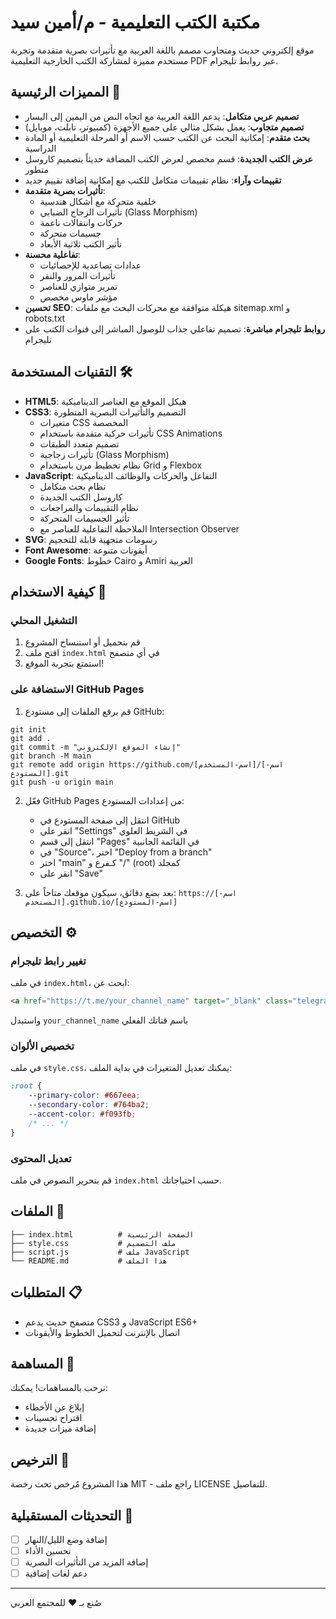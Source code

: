 # مكتبة الكتب التعليمية - م/أمين سيد

موقع إلكتروني حديث ومتجاوب مصمم باللغة العربية مع تأثيرات بصرية متقدمة وتجربة مستخدم مميزة لمشاركة الكتب الخارجية التعليمية PDF عبر روابط تليجرام.

## المميزات الرئيسية 🌟

- **تصميم عربي متكامل**: يدعم اللغة العربية مع اتجاه النص من اليمين إلى اليسار
- **تصميم متجاوب**: يعمل بشكل مثالي على جميع الأجهزة (كمبيوتر، تابلت، موبايل)
- **بحث متقدم**: إمكانية البحث عن الكتب حسب الاسم أو المرحلة التعليمية أو المادة الدراسية
- **عرض الكتب الجديدة**: قسم مخصص لعرض الكتب المضافة حديثاً بتصميم كاروسل متطور
- **تقييمات وآراء**: نظام تقييمات متكامل للكتب مع إمكانية إضافة تقييم جديد
- **تأثيرات بصرية متقدمة**: 
  - خلفية متحركة مع أشكال هندسية
  - تأثيرات الزجاج الضبابي (Glass Morphism)
  - حركات وانتقالات ناعمة
  - جسيمات متحركة
  - تأثير الكتب ثلاثية الأبعاد
- **تفاعلية محسنة**: 
  - عدادات تصاعدية للإحصائيات
  - تأثيرات المرور والنقر
  - تمرير متوازي للعناصر
  - مؤشر ماوس مخصص
- **تحسين SEO**: هيكلة متوافقة مع محركات البحث مع ملفات sitemap.xml و robots.txt
- **روابط تليجرام مباشرة**: تصميم تفاعلي جذاب للوصول المباشر إلى قنوات الكتب على تليجرام

## التقنيات المستخدمة 🛠️

- **HTML5**: هيكل الموقع مع العناصر الديناميكية
- **CSS3**: التصميم والتأثيرات البصرية المتطورة
  - متغيرات CSS المخصصة
  - تأثيرات حركية متقدمة باستخدام CSS Animations
  - تصميم متعدد الطبقات
  - تأثيرات زجاجية (Glass Morphism)
  - نظام تخطيط مرن باستخدام Grid و Flexbox
- **JavaScript**: التفاعل والحركات والوظائف الديناميكية
  - نظام بحث متكامل
  - كاروسل الكتب الجديدة
  - نظام التقييمات والمراجعات
  - تأثير الجسيمات المتحركة
  - الملاحظة التفاعلية للعناصر مع Intersection Observer
- **SVG**: رسومات متجهية قابلة للتحجيم
- **Font Awesome**: أيقونات متنوعة
- **Google Fonts**: خطوط Cairo و Amiri العربية

## كيفية الاستخدام 📖

### التشغيل المحلي
1. قم بتحميل أو استنساخ المشروع
2. افتح ملف `index.html` في أي متصفح
3. استمتع بتجربة الموقع!

### الاستضافة على GitHub Pages
1. قم برفع الملفات إلى مستودع GitHub:
```
git init
git add .
git commit -m "إنشاء الموقع الإلكتروني"
git branch -M main
git remote add origin https://github.com/[اسم-المستخدم]/[اسم-المستودع].git
git push -u origin main
```

2. فعّل GitHub Pages من إعدادات المستودع:
    - انتقل إلى صفحة المستودع في GitHub
    - انقر على "Settings" في الشريط العلوي
    - انتقل إلى قسم "Pages" في القائمة الجانبية
    - في "Source"، اختر "Deploy from a branch"
    - اختر "main" كـفرع و "/" (root) كمجلد
    - انقر على "Save"

3. بعد بضع دقائق، سيكون موقعك متاحاً على: 
   `https://[اسم-المستخدم].github.io/[اسم-المستودع]`

## التخصيص ⚙️

### تغيير رابط تليجرام
في ملف `index.html`، ابحث عن:
```html
<a href="https://t.me/your_channel_name" target="_blank" class="telegram-btn">
```
واستبدل `your_channel_name` باسم قناتك الفعلي

### تخصيص الألوان
في ملف `style.css`، يمكنك تعديل المتغيرات في بداية الملف:
```css
:root {
    --primary-color: #667eea;
    --secondary-color: #764ba2;
    --accent-color: #f093fb;
    /* ... */
}
```

### تعديل المحتوى
قم بتحرير النصوص في ملف `index.html` حسب احتياجاتك.

## الملفات 📁

```
├── index.html          # الصفحة الرئيسية
├── style.css           # ملف التصميم
├── script.js           # ملف JavaScript
└── README.md           # هذا الملف
```

## المتطلبات 📋

- متصفح حديث يدعم CSS3 و JavaScript ES6+
- اتصال بالإنترنت لتحميل الخطوط والأيقونات

## المساهمة 🤝

نرحب بالمساهمات! يمكنك:
- إبلاغ عن الأخطاء
- اقتراح تحسينات
- إضافة ميزات جديدة

## الترخيص 📄

هذا المشروع مُرخص تحت رخصة MIT - راجع ملف LICENSE للتفاصيل.

## التحديثات المستقبلية 🚀

- [ ] إضافة وضع الليل/النهار
- [ ] تحسين الأداء
- [ ] إضافة المزيد من التأثيرات البصرية
- [ ] دعم لغات إضافية

---

صُنع بـ ❤️ للمجتمع العربي

